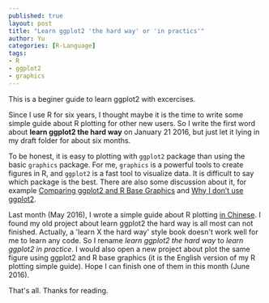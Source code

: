 ```yaml
---
published: true
layout: post
title: "Learn ggplot2 'the hard way' or 'in practics'"
author: Yu
categories: [R-Language]
tags:
- R
- ggplot2
- graphics
---
```



This is a beginer guide to learn ggplot2 with excercises. 

Since I use R for six years, I thought maybe it is the time to write some simple guide about R plotting for other new users.
So I write the first word about **learn ggplot2 the hard way** on January 21 2016, but just let it lying in my draft folder for about six months. 

To be honest, it is easy to plotting with `ggplot2` package than using the basic `graphics` package. 
For me, `graphics` is a powerful tools to create figures in R, and `ggplot2` is a fast tool to visualize data.
It is difficult to say which package is the best. There are also some discussion about it, for example [Comparing ggplot2 and R Base Graphics](https://flowingdata.com/2016/03/22/comparing-ggplot2-and-r-base-graphics/) and [Why I don’t use ggplot2](http://simplystatistics.org/2016/02/11/why-i-dont-use-ggplot2/).

Last month (May 2016), I wrote a simple guide about R plotting [in Chinese](http://yulijia.net/cn/%E5%8F%AF%E8%A7%86%E4%BF%A1%E6%81%AF/2016/05/18/simple-graphs-with-R.html).
I found my old project about learn ggplot2 the hard way is all most can not finished. Actually,  a 'learn X the hard way' style book doesn't work well for me to learn any code.
So I rename *learn ggplot2 the hard way* to *learn ggplot2 in practice*. I would also open a new project about plot the same figure using ggplot2 and R base graphics (it is the English version of my R plotting simple guide). Hope I can finish one of them in this month (June 2016).

That's all. Thanks for reading.
